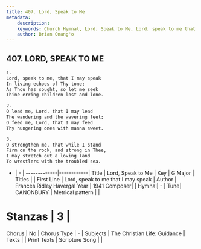 ```yaml
---
title: 407. Lord, Speak to Me
metadata:
    description: 
    keywords: Church Hymnal, Lord, Speak to Me, Lord, speak to me that I may speak, 
    author: Brian Onang'o
---
```



## 407. LORD, SPEAK TO ME

```txt
1.
Lord, speak to me, that I may speak 
In living echoes of Thy tone; 
As Thou has sought, so let me seek 
Thine erring children lost and lone. 

2.
O lead me, Lord, that I may lead 
The wandering and the wavering feet;
O feed me, Lord, that I may feed
Thy hungering ones with manna sweet.

3.
O strengthen me, that while I stand 
Firm on the rock, and strong in Thee, 
I may stretch out a loving land 
To wrestlers with the troubled sea. 
```

- |   -  |
-------------|------------|
Title | Lord, Speak to Me |
Key | G Major |
Titles |  |
First Line | Lord, speak to me that I may speak |
Author | Frances Ridley Havergal
Year | 1941
Composer|  |
Hymnal|  - |
Tune| CANONBURY |
Metrical pattern | |
# Stanzas | 3 |
Chorus | No |
Chorus Type | - |
Subjects | The Christian Life: Guidance |
Texts |  |
Print Texts | 
Scripture Song |  |
  
